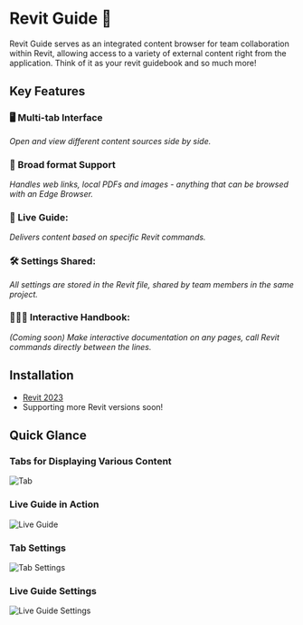 # Revit Guide 🦮  

Revit Guide serves as an integrated content browser for team collaboration within Revit, allowing access to a variety of external content right from the application. Think of it as your revit guidebook and so much more!

## Key Features

### **🖥️ Multi-tab Interface**
*Open and view different content sources side by side.*
### **📑 Broad format Support**
*Handles web links, local PDFs and images - anything that can be browsed with an Edge Browser.*
### **📖 Live Guide:**
*Delivers content based on specific Revit commands.*
### **🛠️ Settings Shared:**
*All settings are stored in the Revit file, shared by team members in the same project.*
### **🤹🏼‍♂️ Interactive Handbook:**
*(Coming soon) Make interactive documentation on any pages, call Revit commands directly between the lines.*

## Installation
- [Revit 2023](https://github.com/herzogdemeuron/revit-guide/releases/download/v0.0.2/RevitGuide2023.msi)
- Supporting more Revit versions soon!
  
## Quick Glance

### Tabs for Displaying Various Content
![Tab](https://github.com/herzogdemeuron/revit-guide/blob/master/screenshots/main.JPG?raw=true)

### Live Guide in Action
![Live Guide](https://github.com/herzogdemeuron/revit-guide/blob/master/screenshots/live%20guide.gif?raw=true)

### Tab Settings
![Tab Settings](https://github.com/herzogdemeuron/revit-guide/blob/master/screenshots/tab%20settings.JPG?raw=true)

### Live Guide Settings
![Live Guide Settings](https://github.com/herzogdemeuron/revit-guide/blob/master/screenshots/live%20guide%20settings.JPG?raw=true)


